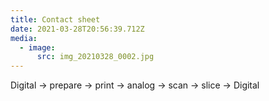 ```yaml
---
title: Contact sheet
date: 2021-03-28T20:56:39.712Z
media:
  - image:
      src: img_20210328_0002.jpg
---
```

Digital -> prepare -> print -> analog -> scan -> slice -> Digital